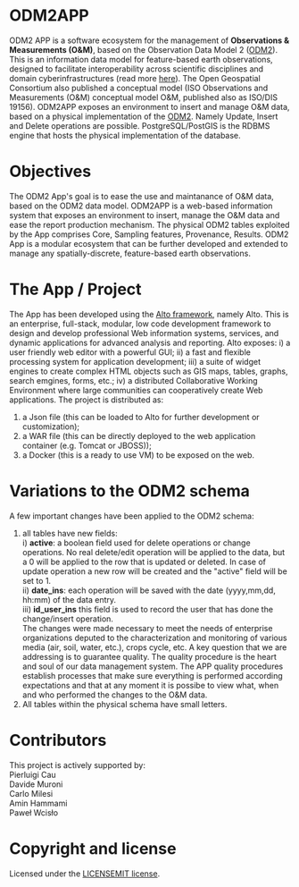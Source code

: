 # ODM2APP
ODM2 APP is a software ecosystem for the management of  <b>Observations & Measurements (O&M)</b>, based on the Observation Data Model 2 (<a href="https://github.com/ODM2">ODM2</a>).
This is an information data model for feature-based earth observations, designed to facilitate interoperability across scientific disciplines and domain cyberinfrastructures (read more <a href="https://www.sciencedirect.com/science/article/pii/S1364815216300093">here</a>). The Open Geospatial Consortium also published a conceptual model (ISO Observations and Measurements (O&M) conceptual model O&M, published also as ISO/DIS 19156).
ODM2APP exposes an environment to insert and manage O&M data, based on a physical implementation of the <a href="https://github.com/ODM2">ODM2</a>. Namely Update, Insert and Delete operations are possible. PostgreSQL/PostGIS is the RDBMS engine that hosts the physical implementation of the database. 
# Objectives
The ODM2 App's goal is to ease the use and maintanance of O&M data, based on the ODM2 data model. ODM2APP is a web-based information system that exposes an environment to insert, manage the O&M data and ease the report production mechanism. The physical ODM2 tables exploited by the App comprises Core, Sampling features, Provenance, Results. ODM2 App is a modular ecosystem that can be further developed and extended to manage any spatially-discrete, feature-based earth observations.
# The App / Project
The App has been developed using the <a href="http://www.altoframework.com/">Alto framework</a>, namely Alto. This is an enterprise, full-stack, modular, low code development framework to design and develop professional Web information systems, services, and dynamic applications for advanced analysis and reporting. 
Alto exposes:
i) a user friendly web editor with a powerful GUI;
ii) a fast and flexible processing system for application development;
iii) a suite of widget engines to create complex HTML objects such as GIS maps, tables, graphs, search emgines, forms, etc.;
iv) a distributed Collaborative Working Environment where large communities can cooperatively create Web applications.
The project is distributed as: 
<ol>
  <li> a Json file (this can be loaded to Alto for further development or customization);</li>
  <li> a WAR file (this can be directly deployed to the web application container (e.g. Tomcat or JBOSS));</li>
  <li> a Docker (this is a ready to use VM) to be exposed on the web. </li>
</ol>  

# Variations to the ODM2 schema
A few important changes have been applied to the ODM2 schema:
1. all tables have new fields: 
<br> i) <b>active</b>: a boolean field used for delete operations or change operations. No real delete/edit operation will be applied to the data, but a 0 will be applied to the row that is updated or deleted. In case of update operation a new row will be created and the "active" field will be set to 1. 
<br> ii) <b> date_ins</b>: each operation will be saved with the date (yyyy,mm,dd, hh:mm) of the data entry.
<br> iii) <b> id_user_ins</b> this field is used to record the user that has done the change/insert operation.
<br> The changes were made necessary to meet the needs of enterprise organizations deputed to the characterization and monitoring of various media (air, soil, water, etc.), crops cycle, etc. A key question that we are addressing is to guarantee quality. The quality procedure is the heart and soul of our data management system. The APP quality procedures establish processes that make sure everything is performed according expectations and that at any moment it is possibe to view what, when and who performed the changes to the O&M data. 
2. All tables within the physical schema have small letters.

# Contributors
This project is actively supported by:
<br> Pierluigi Cau 
<br> Davide Muroni
<br> Carlo Milesi
<br> Amin Hammami
<br> Paweł Wcisło 

# Copyright and license
Licensed under the <a href="https://github.com/snapappointments/bootstrap-select/blob/v1.13.0-dev/"> LICENSEMIT license</a>.
